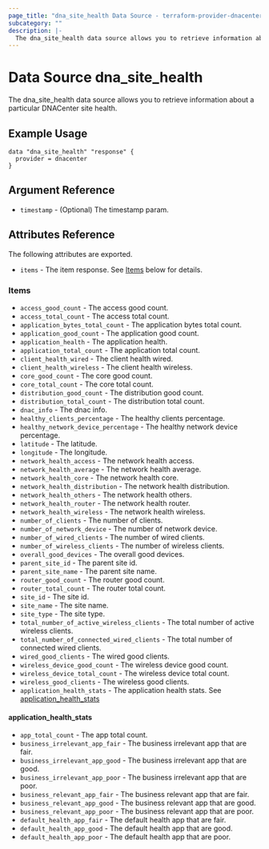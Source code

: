 ```yaml
---
page_title: "dna_site_health Data Source - terraform-provider-dnacenter"
subcategory: ""
description: |-
  The dna_site_health data source allows you to retrieve information about a particular DNACenter site health.
---
```


# Data Source dna_site_health

The dna_site_health data source allows you to retrieve information about a particular DNACenter site health.

## Example Usage

```hcl
data "dna_site_health" "response" {
  provider = dnacenter
}
```

## Argument Reference

- `timestamp` - (Optional) The timestamp param.

## Attributes Reference

The following attributes are exported.

- `items` - The item response. See [Items](#items) below for details.

### Items

- `access_good_count` - The access good count.
- `access_total_count` - The access total count.
- `application_bytes_total_count` - The application bytes total count.
- `application_good_count` - The application good count.
- `application_health` - The application health.
- `application_total_count` - The application total count.
- `client_health_wired` - The client health wired.
- `client_health_wireless` - The client health wireless.
- `core_good_count` - The core good count.
- `core_total_count` - The core total count.
- `distribution_good_count` - The distribution good count.
- `distribution_total_count` - The distribution total count.
- `dnac_info` - The dnac info.
- `healthy_clients_percentage` - The healthy clients percentage.
- `healthy_network_device_percentage` - The healthy network device percentage.
- `latitude` - The latitude.
- `longitude` - The longitude.
- `network_health_access` - The network health access.
- `network_health_average` - The network health average.
- `network_health_core` - The network health core.
- `network_health_distribution` - The network health distribution.
- `network_health_others` - The network health others.
- `network_health_router` - The network health router.
- `network_health_wireless` - The network health wireless.
- `number_of_clients` - The number of clients.
- `number_of_network_device` - The number of network device.
- `number_of_wired_clients` - The number of wired clients.
- `number_of_wireless_clients` - The number of wireless clients.
- `overall_good_devices` - The overall good devices.
- `parent_site_id` - The parent site id.
- `parent_site_name` - The parent site name.
- `router_good_count` - The router good count.
- `router_total_count` - The router total count.
- `site_id` - The site id.
- `site_name` - The site name.
- `site_type` - The site type.
- `total_number_of_active_wireless_clients` - The total number of active wireless clients.
- `total_number_of_connected_wired_clients` - The total number of connected wired clients.
- `wired_good_clients` - The wired good clients.
- `wireless_device_good_count` - The wireless device good count.
- `wireless_device_total_count` - The wireless device total count.
- `wireless_good_clients` - The wireless good clients.
- `application_health_stats` - The application health stats. See [application_health_stats](#application_health_stats)

#### application_health_stats

- `app_total_count` - The app total count.
- `business_irrelevant_app_fair` - The business irrelevant app that are fair.
- `business_irrelevant_app_good` - The business irrelevant app that are good.
- `business_irrelevant_app_poor` - The business irrelevant app that are poor.
- `business_relevant_app_fair` - The business relevant app that are fair.
- `business_relevant_app_good` - The business relevant app that are good.
- `business_relevant_app_poor` - The business relevant app that are poor.
- `default_health_app_fair` - The default health app that are fair.
- `default_health_app_good` - The default health app that are good.
- `default_health_app_poor` - The default health app that are poor.

